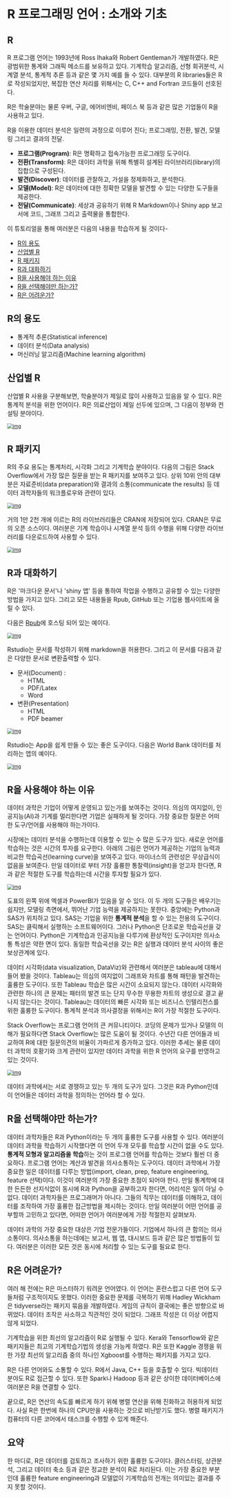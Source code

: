 # R 프로그래밍 언어 : 소개와 기초



## R

R 프로그램 언어는 1993년에 Ross Ihaka와 Robert Gentleman가 개발하였다. R은 광범위한 통계와 그래픽 메소드를 보유하고 있다. 기계학습 알고리즘, 선형 회귀분석, 시계열 분석, 통계적 추론 등과 같은 몇 가지 예를 들 수 있다.  대부분의 R libraries들은 R로 작성되었지만, 복잡한 연산 처리를 위해서는 C, C++ and Fortran 코드들이 선호된다.

R은 학술분야는 물론 우버, 구글, 에어비엔비, 페이스 북 등과 같은 많은 기업들이 R을 사용하고 있다.

R을 이용한 데이터 분석은 일련의 과정으로 이루어 진다; 프로그래밍, 전환, 발견, 모델링 그리고 결과의 전달.

- **프로그램(Program)**: R은 명확하고 접속가능한 프로그래밍 도구이다.
- **전환(Transform)**: R은 데이터 과학을 위해 특별히 설계된 라이브러리(library)의 집합으로 구성된다.
- **발견(Discover)**: 데이터를 관찰하고, 가설을 정제화하고, 분석한다.
- **모델(Model)**: R은 데이터에 대한 정확한 모델을 발견할 수 있는 다양한 도구들을 제공한다.
- **전달(Communicate)**: 세상과 공유하기 위해 R Markdown이나 Shiny app 보고서에 코드, 그래프 그리고 출력물을 통합한다.

이 튜토리얼을 통해 여러분은 다음의 내용을 학습하게 될 것이다-

- [R의 용도](./r-programming-introduction-basics_kr.html#1)
- [산업별 R](./r-programming-introduction-basics_kr.html#2)
- [R 패키지](./r-programming-introduction-basics_kr.html#3)
- [R과 대화하기](./r-programming-introduction-basics_kr.html#4)
- [R을 사용해야 하는 이유](./r-programming-introduction-basics_kr.html#5)
- [R을 선택해야만 하는가?](./r-programming-introduction-basics_kr.html#6)
- [R은 어려운가?](./r-programming-introduction-basics_kr.html#7)



## R의 용도

- 통계적 추론(Statistical inference)
- 데이터 분석(Data analysis)
- 머신러닝 알고리즘(Machine learning algorithm)



## 산업별 R

산업별 R 사용을 구분해보면, 학술분야가 제일로 많이 사용하고 있음을 알 수 있다. R은 통계적 분석을 위한 언어이다. R은 의료산업이 제일 선두에 있으며, 그 다음이 정부와 컨설팅 분야이다.

[<img src="images/032918_1002_WhatisRProg1.png" alt="img" style="zoom:80%;" />](https://www.guru99.com/images/r_programming/032918_1002_WhatisRProg1.png)

## R 패키지

R의 주요 용도는 통계처리, 시각화 그리고 기계학습 분야이다. 다음의 그림은 Stack Overflow에서 가장 많은 질문을 받는 R 패키지를 보여주고 있다. 상위 10위 안의 대부분은 자료준비(data preparation)와 결과의 소통(communicate the results) 등 데이터 과학자들의 워크플로우와 관련이 있다.



[<img src="images/032918_1002_WhatisRProg2.png" alt="img" style="zoom:80%;" />](https://www.guru99.com/images/r_programming/032918_1002_WhatisRProg2.png)



거의 1만 2천 개에 이르는 R의 라이브러리들은 CRAN에 저장되어 있다. CRAN은 무료의 오픈 소스이다. 여러분은 기계 학습이나 시계열 분석 등의 수행을 위해 다양한 라이브러리를 다운로드하여 사용할 수 있다.

[<img src="images/032918_1002_WhatisRProg3.jpg" alt="img" style="zoom:80%;" />](https://www.guru99.com/images/r_programming/032918_1002_WhatisRProg3.jpg)



## R과 대화하기

R은 '마크다운 문서'나 'shiny 앱' 등을 통하여 작업을 수행하고 공유할 수 있는 다양한 방법을 가지고 있다.  그리고 모든 내용들을 Rpub, GitHub 또는 기업용 웹사이트에 올릴 수 있다.

다음은 [Rpub](https://rpubs.com/)에 호스팅 되어 있는 예이다.

[<img src="images/032918_1002_WhatisRProg4.png" alt="img" style="zoom:80%;" />](https://www.guru99.com/images/r_programming/032918_1002_WhatisRProg4.png)

Rstudio는 문서를 작성하기 위해 markdown을 허용한다. 그리고 이 문서를 다음과 같은 다양한 문서로 변환출력할 수 있다. 

- 문서(Document) :
  - HTML
  - PDF/Latex
  - Word
- 변환(Presentation)
  - HTML
  - PDF beamer

[<img src="images/032918_1002_WhatisRProg5.png" alt="img" style="zoom:80%;" />](https://www.guru99.com/images/r_programming/032918_1002_WhatisRProg5.png)



Rstudio는 App을 쉽게 만들 수 있는 좋은 도구이다. 다음은 World Bank 데이터를 처리하는 앱의 예이다.



[<img src="images/032918_1002_WhatisRProg6.png" alt="img" style="zoom:80%;" />](https://www.guru99.com/images/r_programming/032918_1002_WhatisRProg6.png)



## R을 사용해야 하는 이유

데이터 과학은 기업이 어떻게 운영되고 있는가를 보여주는 것이다. 의심의 여지없이, 인공지능(AI)과 기계를 멀리한다면 기업은 실패하게 될 것이다. 가장 중요한 질문은 어떠한 도구/언어를 사용해야 하는가이다.

시장에는 데이터 분석을 수행하는데 이용할 수 있는 수 많은 도구가 있다. 새로운 언어를 학습하는 것은 시간의 투자를 요구한다. 아래의 그림은 언어가 제공하는 기업의 능력과 비교한 학습곡선(learning curve)을 보여주고 있다. 마이너스의 관련성은 무상급식이 없음을 보여준다. 만일 데이터로 부터 가장 훌륭한 통찰력(insight)을 얻고자 한다면, R과 같은 적절한 도구를 학습하는데 시간을 투자할 필요가 있다.

[<img src="images/032918_1002_WhatisRProg7.png" alt="img" style="zoom:80%;" />](https://www.guru99.com/images/r_programming/032918_1002_WhatisRProg7.png)

도표의 왼쪽 위에 엑셀과 PowerBI가 있음을 알 수 있다. 이 두 개의 도구들은 배우기는 쉽지만, 모델링 측면에서, 뛰어난 기업 능력을 제공하지는 못한다. 중앙에는 Python과 SAS가 위치하고 있다. SAS는 기업을 위한 **통계적 분석**을 할 수 있는 전용의 도구이다. SAS는 클릭해서 실행하는 소프트웨어이다. 그러나 Python은 단조로운 학습곡선을 갖는 언어이다. Python은 기계학습과 인공지능을 다루기에 환상적인 도구이지만 의사소통 특성은 약한 면이 있다. 동일한 학습곡선을 갖는 R은 실행과 데이터 분석 사이의 좋은 보상관계에 있다.

데이터 시각화(data visualization, DataViz)와 관련해서 여러분은 tableau에 대해서 들어 봤을 것이다. Tableau는 의심의 여지없이 그래프와 차트를 통해 패턴을 발견하는 훌륭한 도구이다. 또한 Tableau 학습은 많은 시간이 소요되지 않는다. 데이터 시각화와 관련한 하나의 큰 문제는 패터의 발견 또는 단지 무수한 무용한 차트의 생성으로 결고 끝나지 않는다는 것이다. Tableau는 데이터의 빠른 시각화 또는 비즈니스 인텔리전스를 위한 훌륭한 도구이다. 통계적 분석과 의사결정을 위해서는 R이 가장 적절한 도구이다.

Stack Overflow는 프로그램 언어의 큰 커뮤니티이다. 코딩의 문제가 있거나 모델의 이해가 필요하다면 Stack Overflow는 많은 도움이 될 것이다. 수년간 다른 언어들과 비교하여 R에 대한 질문의견의 비율이 가파르게 증가하고 있다. 이러한 추세는 물론 데이터 과학의 호황기와 크게 관련이 있지만 데이터 과학을 위한 R 언어의 요구를 반영하고 있는 것이다.

[<img src="images/032918_1002_WhatisRProg8.png" alt="img" style="zoom:80%;" />](https://www.guru99.com/images/r_programming/032918_1002_WhatisRProg8.png)

데이터 과학에서는 서로 경쟁하고 있는 두 개의 도구가 있다. 그것은 R과 Python인데 이 언어들은 데이터 과학을 정의하는 언어라 할 수 있다.



## R을 선택해야만 하는가?

데이터 과학자들은 R과 Python이라는 두 개의 훌륭한 도구를 사용할 수 있다. 여러분이 데이터 과학을 학습하기 시작했다면 이 언어 두개 모두를 학습할 시간이 없을 수도 있다. **통계적 모형과 알고리즘을 학습**하는 것이 프로그램 언어를 학습하는 것보다 훨씬 더 중요하다. 프로그램 언어는 계산과 발견을 의사소통하는 도구이다. 데이터 과학에서 가장 중요한 일은 데이터를 다루는 방법(import, clean, prep, feature engineering, feature 선택)이다. 이것이 여러분의 가장 중요한 초점이 되어야 한다. 만일 통계학에 대한 든든한 선지식없이 동시에 R과 Python을 공부하고자 한다면, 어리석은 일이 아닐 수 없다. 데이터 과학자들은 프로그래머가 아니다. 그들의 직무는 데이터를 이해하고, 데이터를 조작하여 가장 훌륭한 접근방법을 제시하는 것이다. 만일 여러분이 어떤 언어를 공부할까 고민하고 있다면, 어떠한 언어가 여러분에게 가장 적절한지 살펴보자.

데이터 과학의 가장 중요한 대상은 기업 전문가들이다. 기업에서 하나의 큰 함의는 의사소통이다. 의사소통을 하는데에는 보고서, 웹 앱, 대시보드 등과 같은 많은 방법들이 있다. 여러분은 이러한 모든 것은 동시에 처리할 수 있는 도구를 필요로 한다.



## R은 어려운가?

여러 해 전에는 R은 마스터하기 워려운 언어였다. 이 언어는 혼란스럽고 다른 언어 도구들처럼 구조적이지도 못했다. 이러한 중요한 문제를 극복하기 위해 Hadley Wickham은 tidyverse라는 패키지 묶음을 개발하였다. 게임의 규칙이 결국에는 좋은 방향으로 바뀌었다. 데이터 조작은 사소하고 직관적인 것이 되었다. 그래프 작성은 더 이상 어렵지 않게 되었다.

기계학습을 위한 최선의 알고리즘이 R로 실행될 수 있다. Kera와 Tensorflow와 같은 패키지들은 최고의 기계학습기법의 생성을 가능케 하였다. R은 또한 Kaggle 경쟁을 위한 가장 최선의 알고리즘 중의 하나인 Xgboost를 수행하는 패키지를 가지고 있다.

R은 다른 언어와도 소통할 수 있다. R에서 Java, C++ 등을 호출할 수 있다. 빅데이터 분야도 R로 접근할 수 있다. 또한 Spark나 Hadoop 등과 같은 상이한 데이터베이스에 여러분은 R을 연결할 수 있다.

끝으로, R은 연산의 속도를 빠르게 하기 위해 병렬 연산을 위해 진화하고 허용하게 되었다. 사실 R은 한번에 하나의 CPU만을 사용하는 것으로 비난받기도 했다. 병렬 패키지가 컴퓨터의 다른 코어에서 태스크를 수행할 수 있게 해준다.



## 요약

한 마디로, R은 데이터를 검토하고 조사하기 위한 훌륭한 도구이다. 클러스터링, 상관분석, 그리고 데이터 축소 등과 같은 정교한 분석이 R로 처리된다. 이는 가장 중요한 부분인데 훌륭한 feature engineering과 모델없이 기계학습의 전개는 의미있는 결과를 주지 못할 것이다.

